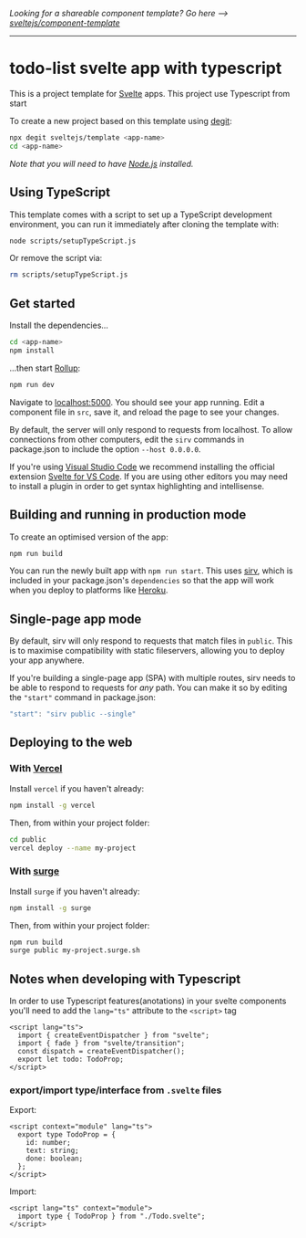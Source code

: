 _Looking for a shareable component template? Go here --> [sveltejs/component-template](https://github.com/sveltejs/component-template)_

---

# todo-list svelte app with typescript

This is a project template for [Svelte](https://svelte.dev) apps. This project use Typescript from start

To create a new project based on this template using [degit](https://github.com/Rich-Harris/degit):

```bash
npx degit sveltejs/template <app-name>
cd <app-name>
```

_Note that you will need to have [Node.js](https://nodejs.org) installed._

## Using TypeScript

This template comes with a script to set up a TypeScript development environment, you can run it immediately after cloning the template with:

```bash
node scripts/setupTypeScript.js
```

Or remove the script via:

```bash
rm scripts/setupTypeScript.js
```

## Get started

Install the dependencies...

```bash
cd <app-name>
npm install
```

...then start [Rollup](https://rollupjs.org):

```bash
npm run dev
```

Navigate to [localhost:5000](http://localhost:5000). You should see your app running. Edit a component file in `src`, save it, and reload the page to see your changes.

By default, the server will only respond to requests from localhost. To allow connections from other computers, edit the `sirv` commands in package.json to include the option `--host 0.0.0.0`.

If you're using [Visual Studio Code](https://code.visualstudio.com/) we recommend installing the official extension [Svelte for VS Code](https://marketplace.visualstudio.com/items?itemName=svelte.svelte-vscode). If you are using other editors you may need to install a plugin in order to get syntax highlighting and intellisense.

## Building and running in production mode

To create an optimised version of the app:

```bash
npm run build
```

You can run the newly built app with `npm run start`. This uses [sirv](https://github.com/lukeed/sirv), which is included in your package.json's `dependencies` so that the app will work when you deploy to platforms like [Heroku](https://heroku.com).

## Single-page app mode

By default, sirv will only respond to requests that match files in `public`. This is to maximise compatibility with static fileservers, allowing you to deploy your app anywhere.

If you're building a single-page app (SPA) with multiple routes, sirv needs to be able to respond to requests for _any_ path. You can make it so by editing the `"start"` command in package.json:

```js
"start": "sirv public --single"
```

## Deploying to the web

### With [Vercel](https://vercel.com)

Install `vercel` if you haven't already:

```bash
npm install -g vercel
```

Then, from within your project folder:

```bash
cd public
vercel deploy --name my-project
```

### With [surge](https://surge.sh/)

Install `surge` if you haven't already:

```bash
npm install -g surge
```

Then, from within your project folder:

```bash
npm run build
surge public my-project.surge.sh
```

## Notes when developing with Typescript

In order to use Typescript features(anotations) in your svelte components
you'll need to add the `lang="ts"` attribute to the `<script>` tag

```svelte
<script lang="ts">
  import { createEventDispatcher } from "svelte";
  import { fade } from "svelte/transition";
  const dispatch = createEventDispatcher();
  export let todo: TodoProp;
</script>

```

### export/import type/interface from `.svelte` files

Export:

```svelte
<script context="module" lang="ts">
  export type TodoProp = {
    id: number;
    text: string;
    done: boolean;
  };
</script>
```

Import:

```svelte
<script lang="ts" context="module">
  import type { TodoProp } from "./Todo.svelte";
</script>
```
